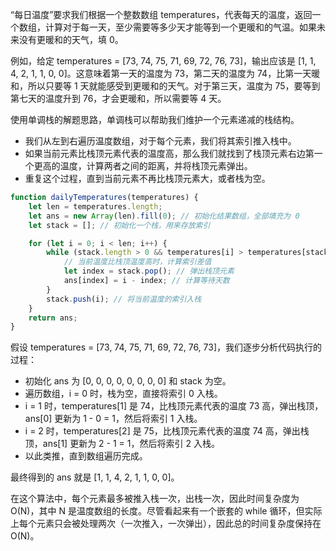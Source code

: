 “每日温度”要求我们根据一个整数数组 temperatures，代表每天的温度，返回一个数组，计算对于每一天，至少需要等多少天才能等到一个更暖和的气温。如果未来没有更暖和的天气，填 0。

例如，给定 temperatures = [73, 74, 75, 71, 69, 72, 76, 73]，输出应该是 [1, 1, 4, 2, 1, 1, 0, 0]。这意味着第一天的温度为 73，第二天的温度为 74，比第一天暖和，所以只要等 1 天就能感受到更暖和的天气。对于第三天，温度为 75，要等到第七天的温度升到 76，才会更暖和，所以需要等 4 天。

使用单调栈的解题思路，单调栈可以帮助我们维护一个元素递减的栈结构。

- 我们从左到右遍历温度数组，对于每个元素，我们将其索引推入栈中。
- 如果当前元素比栈顶元素代表的温度高，那么我们就找到了栈顶元素右边第一个更高的温度，计算两者之间的距离，并将栈顶元素弹出。
- 重复这个过程，直到当前元素不再比栈顶元素大，或者栈为空。
```javascript
function dailyTemperatures(temperatures) {
    let len = temperatures.length;
    let ans = new Array(len).fill(0); // 初始化结果数组，全部填充为 0
    let stack = []; // 初始化一个栈，用来存放索引

    for (let i = 0; i < len; i++) {
        while (stack.length > 0 && temperatures[i] > temperatures[stack[stack.length - 1]]) {
            // 当前温度比栈顶温度高时，计算索引差值
            let index = stack.pop(); // 弹出栈顶元素
            ans[index] = i - index; // 计算等待天数
        }
        stack.push(i); // 将当前温度的索引入栈
    }
    return ans;
}
```
假设 temperatures = [73, 74, 75, 71, 69, 72, 76, 73]，我们逐步分析代码执行的过程：

- 初始化 ans 为 [0, 0, 0, 0, 0, 0, 0, 0] 和 stack 为空。
- 遍历数组，i = 0 时，栈为空，直接将索引 0 入栈。
- i = 1 时，temperatures[1] 是 74，比栈顶元素代表的温度 73 高，弹出栈顶，ans[0] 更新为 1 - 0 = 1，然后将索引 1 入栈。
- i = 2 时，temperatures[2] 是 75，比栈顶元素代表的温度 74 高，弹出栈顶，ans[1] 更新为 2 - 1 = 1，然后将索引 2 入栈。
- 以此类推，直到数组遍历完成。

最终得到的 ans 就是 [1, 1, 4, 2, 1, 1, 0, 0]。

在这个算法中，每个元素最多被推入栈一次，出栈一次，因此时间复杂度为 O(N)，其中 N 是温度数组的长度。尽管看起来有一个嵌套的 while 循环，但实际上每个元素只会被处理两次（一次推入，一次弹出），因此总的时间复杂度保持在 O(N)。

